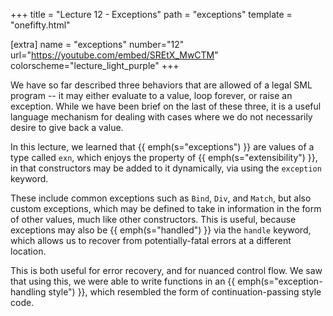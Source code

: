+++
title = "Lecture 12 - Exceptions"
path = "exceptions"
template = "onefifty.html"

[extra]
name = "exceptions"
number="12"
url="https://youtube.com/embed/SREtX_MwCTM"
colorscheme="lecture_light_purple"
+++

We have so far described three behaviors that are allowed of a legal SML program --
it may either evaluate to a value, loop forever, or raise an exception. While we have
been brief on the last of these three, it is a useful language mechanism for
dealing with cases where we do not necessarily desire to give back a value.

In this lecture, we learned that {{ emph(s="exceptions") }} are values of a type
called `exn`, which enjoys the property of {{ emph(s="extensibility") }}, in that
constructors may be added to it dynamically, via using the `exception` keyword.

These include common exceptions such as `Bind`, `Div`, and `Match`, but also
custom exceptions, which may be defined to take in information in the form of
other values, much like other constructors. This is useful, because exceptions
may also be {{ emph(s="handled") }} via the `handle` keyword, which allows us to
recover from potentially-fatal errors at a different location.

This is both useful for error recovery, and for nuanced control flow. We saw
that using this, we were able to write functions in an {{
emph(s="exception-handling style") }}, which resembled the form of
continuation-passing style code.